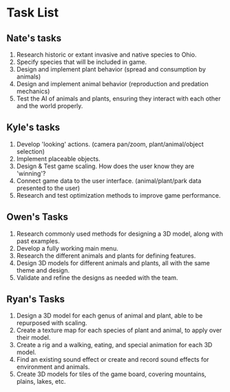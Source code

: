 # Task List

## Nate's tasks
1. Research historic or extant invasive and native species to Ohio.
2. Specify species that will be included in game.
3. Design and implement plant behavior (spread and consumption by animals)
4. Design and implement animal behavior (reproduction and predation mechanics)
5. Test the AI of animals and plants, ensuring they interact with each other and the world properly.

## Kyle's tasks
1. Develop 'looking' actions. (camera pan/zoom, plant/animal/object selection)
2. Implement placeable objects.
3. Design & Test game scaling. How does the user know they are 'winning'?
4. Connect game data to the user interface. (animal/plant/park data presented to the user)
5. Research and test optimization methods to improve game performance.

## Owen's Tasks
1. Research commonly used methods for designing a 3D model, along with past examples.
2. Develop a fully working main menu.
3. Research the different animals and plants for defining features.
4. Design 3D models for different animals and plants, all with the same theme and design.
5. Validate and refine the designs as needed with the team.

## Ryan's Tasks
1. Design a 3D model for each genus of animal and plant, able to be repurposed with scaling.
2. Create a texture map for each species of plant and animal, to apply over their model.
3. Create a rig and a walking, eating, and special animation for each 3D model.
4. Find an existing sound effect or create and record sound effects for environment and animals.
5. Create 3D models for tiles of the game board, covering mountains, plains, lakes, etc.